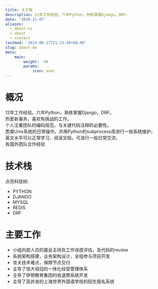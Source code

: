 ```yaml
---
title: 关于我
description: 12年工作经验，六年Python，熟练掌握Django，DRF。
date: '2020-11-07'
aliases:
  - about-us
  - about
  - contact
lastmod: '2023-06-27T21:23:40+08:00'
slug: about-me
menu:
    main: 
        weight: -90
        params:
            icon: user
---
```


# 概况
12年工作经验，六年Python，熟练掌握Django，DRF。  
热爱新事务，喜欢有挑战的工作。  
个人注重团队的编码规范，与关键代码注释的必要性。  
悉类Unix系统的日常操作。并用Python的subprocess库进行一些系统维护。  
英文水平可以正常学习、阅读文档，可进行一般日常交流，  
有国外团队合作经验 
# 技术栈
点亮科技树:

* PYTHON
* DJANGO
* MYSQL
* REDIS
* DRF

# 主要工作
* 小组内部人员的晨会主持及工作进度评估，及代码的review
* 系统架构搭建，业务架构设计，全程参与项目开发
* 攻关技术难点，保障节点交付
* 主导了恒大培冠的一体化经营管理体系
* 主导了伊顿教育集团的收退费系统开发
* 主导了高并发的上海世界外国语学校的招生报名系统



